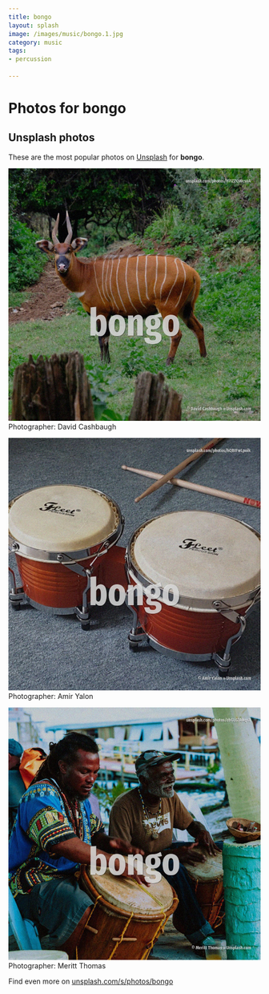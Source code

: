 ```yaml
---
title: bongo
layout: splash
image: /images/music/bongo.1.jpg
category: music
tags:
- percussion

---
```

# Photos for bongo
 
## Unsplash photos
These are the most popular photos on [Unsplash](https://unsplash.com) for **bongo**.
 
![bongo](/images/music/bongo.1.jpg)
Photographer:  David Cashbaugh
 
![bongo](/images/music/bongo.2.jpg)
Photographer:  Amir Yalon
 
![bongo](/images/music/bongo.3.jpg)
Photographer:  Meritt Thomas
 
Find even more on [unsplash.com/s/photos/bongo](https://unsplash.com/s/photos/bongo)
 
